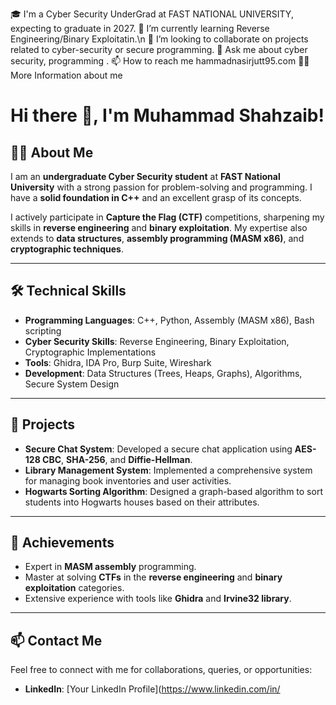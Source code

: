 🎓 I'm a Cyber Security UnderGrad at FAST NATIONAL UNIVERSITY, expecting to graduate in 2027.
🌱 I’m currently learning Reverse Engineering/Binary Exploitatin.\n
👯 I’m looking to collaborate on projects related to cyber-security or secure programming.
💬 Ask me about cyber security, programming .
📫 How to reach me hammadnasirjutt95.com
👨‍💻 More Information about me



# Hi there 👋, I'm Muhammad Shahzaib!

## 👨‍💻 About Me
I am an **undergraduate Cyber Security student** at **FAST National University** with a strong passion for problem-solving and programming. I have a **solid foundation in C++** and an excellent grasp of its concepts.  

I actively participate in **Capture the Flag (CTF)** competitions, sharpening my skills in **reverse engineering** and **binary exploitation**. My expertise also extends to **data structures**, **assembly programming (MASM x86)**, and **cryptographic techniques**.  

---

## 🛠️ Technical Skills
- **Programming Languages**: C++, Python, Assembly (MASM x86), Bash scripting
- **Cyber Security Skills**: Reverse Engineering, Binary Exploitation, Cryptographic Implementations
- **Tools**: Ghidra, IDA Pro, Burp Suite, Wireshark
- **Development**: Data Structures (Trees, Heaps, Graphs), Algorithms, Secure System Design

---

## 🚀 Projects
- **Secure Chat System**: Developed a secure chat application using **AES-128 CBC**, **SHA-256**, and **Diffie-Hellman**.
- **Library Management System**: Implemented a comprehensive system for managing book inventories and user activities.
- **Hogwarts Sorting Algorithm**: Designed a graph-based algorithm to sort students into Hogwarts houses based on their attributes.

---

## 🌟 Achievements
- Expert in **MASM assembly** programming.
- Master at solving **CTFs** in the **reverse engineering** and **binary exploitation** categories.
- Extensive experience with tools like **Ghidra** and **Irvine32 library**.

---

## 📫 Contact Me
Feel free to connect with me for collaborations, queries, or opportunities:
- **LinkedIn**: [Your LinkedIn Profile](https://www.linkedin.com/in/

<!---
Geek955/Geek955 is a ✨ special ✨ repository because its `README.md` (this file) appears on your GitHub profile.
You can click the Preview link to take a look at your changes.
--->
